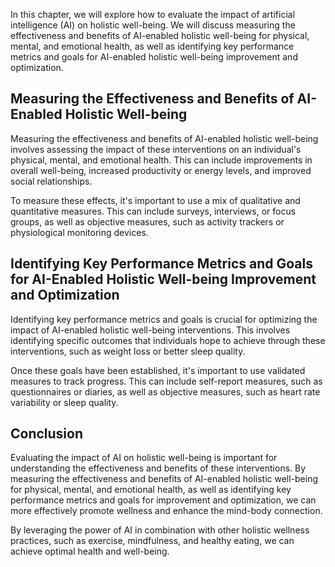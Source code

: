 
In this chapter, we will explore how to evaluate the impact of artificial intelligence (AI) on holistic well-being. We will discuss measuring the effectiveness and benefits of AI-enabled holistic well-being for physical, mental, and emotional health, as well as identifying key performance metrics and goals for AI-enabled holistic well-being improvement and optimization.

Measuring the Effectiveness and Benefits of AI-Enabled Holistic Well-being
--------------------------------------------------------------------------

Measuring the effectiveness and benefits of AI-enabled holistic well-being involves assessing the impact of these interventions on an individual's physical, mental, and emotional health. This can include improvements in overall well-being, increased productivity or energy levels, and improved social relationships.

To measure these effects, it's important to use a mix of qualitative and quantitative measures. This can include surveys, interviews, or focus groups, as well as objective measures, such as activity trackers or physiological monitoring devices.

Identifying Key Performance Metrics and Goals for AI-Enabled Holistic Well-being Improvement and Optimization
-------------------------------------------------------------------------------------------------------------

Identifying key performance metrics and goals is crucial for optimizing the impact of AI-enabled holistic well-being interventions. This involves identifying specific outcomes that individuals hope to achieve through these interventions, such as weight loss or better sleep quality.

Once these goals have been established, it's important to use validated measures to track progress. This can include self-report measures, such as questionnaires or diaries, as well as objective measures, such as heart rate variability or sleep quality.

Conclusion
----------

Evaluating the impact of AI on holistic well-being is important for understanding the effectiveness and benefits of these interventions. By measuring the effectiveness and benefits of AI-enabled holistic well-being for physical, mental, and emotional health, as well as identifying key performance metrics and goals for improvement and optimization, we can more effectively promote wellness and enhance the mind-body connection.

By leveraging the power of AI in combination with other holistic wellness practices, such as exercise, mindfulness, and healthy eating, we can achieve optimal health and well-being.
